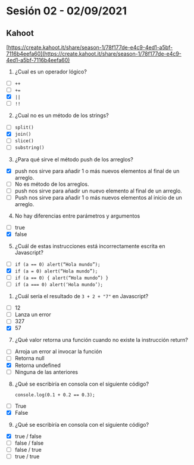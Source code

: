 # Sesión 02 - 02/09/2021

## Kahoot

[https://create.kahoot.it/share/season-1/78f177de-e4c9-4ed1-a5bf-7116b4eefa60](https://create.kahoot.it/share/season-1/78f177de-e4c9-4ed1-a5bf-7116b4eefa60)

1. ¿Cual es un operador lógico?

- [ ] `++`
- [ ] `+=`
- [x] `||`
- [ ] `!!`

2. ¿Cual no es un método de los strings?

- [ ] `split()`
- [x] `join()`
- [ ] `slice()`
- [ ] `substring()`

3. ¿Para qué sirve el método push de los arreglos?

- [x] push nos sirve para añadir 1 o más nuevos elementos al final de un arreglo.
- [ ] No es método de los arreglos.
- [ ] push nos sirve para añadir un nuevo elemento al final de un arreglo.
- [ ] Push nos sirve para añadir 1 o más nuevos elementos al inicio de un arreglo.

4. No hay diferencias entre parámetros y argumentos

- [ ] true
- [x] false

5. ¿Cuál de estas instrucciones está incorrectamente escrita en Javascript?

- [ ] `if (a == 0) alert(“Hola mundo”);`
- [x] `if (a = 0) alert(“Hola mundo”);`
- [ ] `if (a == 0) { alert(“Hola mundo”) }`
- [ ] `if (a === 0) alert(‘Hola mundo’);`

1. ¿Cuál sería el resultado de `3 + 2 + "7"` en Javascript?

- [ ] 12
- [ ] Lanza un error
- [ ] 327
- [x] 57

7. ¿Qué valor retorna una función cuando no existe la instrucción return?

- [ ] Arroja un error al invocar la función
- [ ] Retorna null
- [x] Retorna undefined
- [ ] Ninguna de las anteriores

8. ¿Qué se escribiría en consola con el siguiente código?

    ``console.log(0.1 + 0.2 == 0.3);``

- [ ] True
- [x] False

9. ¿Qué se escribiría en consola con el siguiente código?

- [x] true / false
- [ ] false / false
- [ ] false / true
- [ ] true / true
